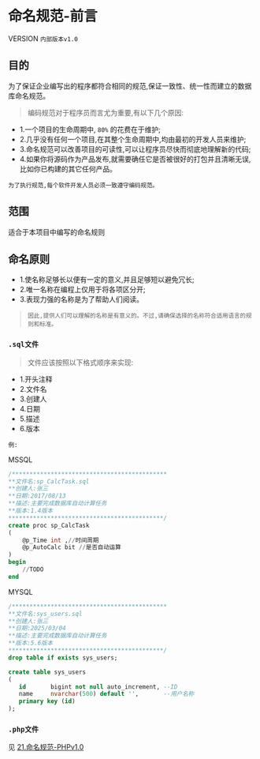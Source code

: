 ﻿# 命名规范-前言

VERSION `内部版本v1.0`

## 目的

为了保证企业编写出的程序都符合相同的规范,保证一致性、统一性而建立的数据库命名规范。

> 编码规范对于程序员而言尤为重要,有以下几个原因:

- 1.一个项目的生命周期中, `80%` 的花费在于维护;
- 2.几乎没有任何一个项目,在其整个生命周期中,均由最初的开发人员来维护;
- 3.命名规范可以改善项目的可读性,可以让程序员尽快而彻底地理解新的代码;
- 4.如果你将源码作为产品发布,就需要确任它是否被很好的打包并且清晰无误,比如你已构建的其它任何产品。

`为了执行规范,每个软件开发人员必须一致遵守编码规范。`

## 范围

适合于本项目中编写的命名规则

## 命名原则

- 1.使名称足够长以便有一定的意义,并且足够短以避免冗长;
- 2.唯一名称在编程上仅用于将各项区分开;
- 3.表现力强的名称是为了帮助人们阅读。

> `因此,提供人们可以理解的名称是有意义的。不过,请确保选择的名称符合适用语言的规则和标准。`

### `.sql文件`

> 文件应该按照以下格式顺序来实现:

- 1.开头注释
- 2.文件名
- 3.创建人
- 4.日期
- 5.描述
- 6.版本

`例:`

MSSQL

```sql
/********************************************
**文件名:sp_CalcTask.sql
**创建人:张三
**日期:2017/08/13
**描述:主要完成数据库自动计算任务
**版本:1.4版本
********************************************/
create proc sp_CalcTask
(
    @p_Time int ,//时间周期
    @p_AutoCalc bit //是否自动运算
)
begin
    //TODO
end
```

MYSQL

```sql
/********************************************
**文件名:sys_users.sql
**创建人:张三
**日期:2025/03/04
**描述:主要完成数据库自动计算任务
**版本:5.6版本
********************************************/
drop table if exists sys_users;

create table sys_users
(
   id       bigint not null auto_increment, --ID
   name     nvarchar(500) default '',       --用户名称
   primary key (id)
);

```

### `.php文件`

见 [21.命名规范-PHPv1.0](21.命名规范-PHPv1.0.md)
